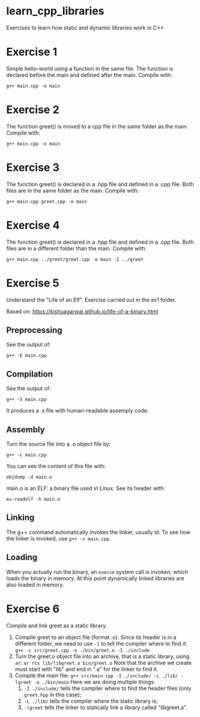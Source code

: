 # learn_cpp_libraries
Exercises to learn how static and dynamic libraries work in C++

# Exercise 1
Simple hello-world using a function in the same file.
The function is declared before the main and defined after the main.
Compile with:
```
g++ main.cpp -o main
```

# Exercise 2
The function greet() is moved to a cpp file in the same folder as the main.
Compile with:
```
g++ main.cpp -o main
```

# Exercise 3
The function greet() is declared in a .hpp file and defined in a .cpp file.
Both files are in the same folder as the main.
Compile with:
```
g++ main.cpp greet.cpp -o main
```

# Exercise 4
The function greet() is declared in a .hpp file and defined in a .cpp file.
Both files are in a different folder than the main.
Compile with:
```
g++ main.cpp ../greet/greet.cpp -o main -I ../greet
```

# Exercise 5
Understand the "Life of an Elf". Exercise carried out in the ex1 folder.

Based on: https://kishuagarwal.github.io/life-of-a-binary.html

## Preprocessing
See the output of:
```
g++ -E main.cpp
```

## Compilation
See the output of:
```
g++ -S main.cpp
```
It produces a .s file with human-readable assemply code.

## Assembly
Turn the source file into a .o object file by:
```
g++ -c main.cpp
```
You can see the content of this file with:
```
objdump -d main.o
```
main.o is an ELF: a binary file used in Linux. See its header with:
```
eu-readelf -h main.o
```

## Linking
The g++ command automatically invokes the linker, usually ld. To see how the linker is invoked, use `g++ -v main.cpp`.

## Loading
When you actually run the binary, an `execve` system call is invoken, which loads the binary in memory. At this point dynamically linked libraries are also loaded in memory.

# Exercise 6
Compile and link greet as a static library.

1. Compile greet to an object file (format .o). Since its header is in a different folder, we need to use `-I` to tell the compiler where to find it: `g++ -c src/greet.cpp -o ./bin/greet.o -I ./include`
1. Turn the greet.o object file into an archive, that is a static library, using `ar`: `ar rcs lib/libgreet.a bin/greet.o` Note that the archive we create must start with "lib" and end in ".a" for the linker to find it.
1. Compile the main file: `g++ src/main.cpp -I ./include/ -L ./lib/ -lgreet -o ./bin/main`
Here we are doing multiple things:
   1. `-I ./include/` tells the compiler where to find the header files (only `greet.hpp` in this case);
   1. `-L ./lib/` tells the compiler where the static library is;
   1. `-lgreet` tells the linker to statically link a library called "libgreet.a".



